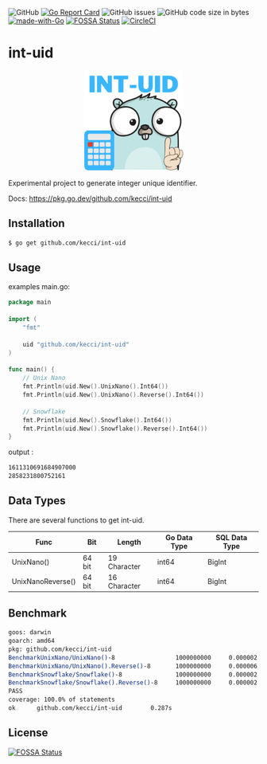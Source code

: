 ![GitHub](https://img.shields.io/github/license/kecci/int-uid)
[![Go Report Card](https://goreportcard.com/badge/github.com/kecci/int-uid)](https://goreportcard.com/report/github.com/kecci/int-uid)
![GitHub issues](https://img.shields.io/github/issues/kecci/int-uid)
![GitHub code size in bytes](https://img.shields.io/github/languages/code-size/kecci/int-uid)
[![made-with-Go](https://img.shields.io/badge/Made%20with-Go-1f425f.svg)](http://golang.org)
[![FOSSA Status](https://app.fossa.com/api/projects/git%2Bgithub.com%2Fkecci%2Fint-uid.svg?type=shield)](https://app.fossa.com/projects/git%2Bgithub.com%2Fkecci%2Fint-uid?ref=badge_shield)
[![CircleCI](https://circleci.com/gh/kecci/int-uid.svg?style=svg)](https://circleci.com/gh/kecci/int-uid)
# int-uid
<p align="center">
<img src="asset/int-uid.png" alt="Kitten"
	title="A cute kitten" width="200" height="200" />
</p>

Experimental project to generate integer unique identifier.

Docs: https://pkg.go.dev/github.com/kecci/int-uid

## Installation
```sh
$ go get github.com/kecci/int-uid
```

## Usage

examples main.go:

```go
package main

import (
	"fmt"

	uid "github.com/kecci/int-uid"
)

func main() {
	// Unix Nano
	fmt.Println(uid.New().UnixNano().Int64())
	fmt.Println(uid.New().UnixNano().Reverse().Int64())

	// Snowflake
	fmt.Println(uid.New().Snowflake().Int64())
	fmt.Println(uid.New().Snowflake().Reverse().Int64())
}
```

output :
```sh
1611310691684907000
2858231800752161
```

## Data Types
There are several functions to get int-uid.


| Func | Bit | Length | Go Data Type | SQL Data Type | 
| ---- | --- | ------ | ------------ | ------------- |
| UnixNano() | 64 bit | 19 Character | int64 | BigInt |
| UnixNanoReverse() | 64 bit | 16 Character | int64 | BigInt |

## Benchmark
```sh
goos: darwin
goarch: amd64
pkg: github.com/kecci/int-uid
BenchmarkUnixNano/UnixNano()-8                 1000000000     0.000002 ns/op      0 B/op      0 allocs/op
BenchmarkUnixNano/UnixNano().Reverse()-8       1000000000     0.000006 ns/op      0 B/op      0 allocs/op
BenchmarkSnowflake/Snowflake()-8               1000000000     0.000002 ns/op      0 B/op      0 allocs/op
BenchmarkSnowflake/Snowflake().Reverse()-8     1000000000     0.000002 ns/op      0 B/op      0 allocs/op
PASS
coverage: 100.0% of statements
ok      github.com/kecci/int-uid        0.287s
```

## License
[![FOSSA Status](https://app.fossa.com/api/projects/git%2Bgithub.com%2Fkecci%2Fint-uid.svg?type=large)](https://app.fossa.com/projects/git%2Bgithub.com%2Fkecci%2Fint-uid?ref=badge_large)
